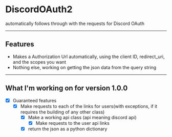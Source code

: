 # DiscordOAuth2
automatically follows through with the requests for Discord OAuth

***

## Features
- Makes a Authorization Url automatically, using the client ID, redirect_uri, and the scopes you want
- Nothing else, working on getting the json data from the query string

***

## What I'm working on for version 1.0.0

- [x] Guaranteed features
  - [x] Make requests to each of the links for users(with exceptions, if it requires the building of any other class)
    - [x] Make a working api class (api meaning discord api)
      - [x] Make requests to the user api links
    - [x] return the json as a python dictionary
